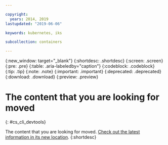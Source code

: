 ```yaml
---

copyright:
  years: 2014, 2019
lastupdated: "2019-06-06"

keywords: kubernetes, iks

subcollection: containers

---
```


{:new_window: target="_blank"}
{:shortdesc: .shortdesc}
{:screen: .screen}
{:pre: .pre}
{:table: .aria-labeledby="caption"}
{:codeblock: .codeblock}
{:tip: .tip}
{:note: .note}
{:important: .important}
{:deprecated: .deprecated}
{:download: .download}
{:preview: .preview}



# The content that you are looking for moved
{: #cs_cli_devtools}

The content that you are looking for moved. <a href="/docs/containers?topic=containers-cli-plugin-kubernetes-service-cli">Check out the latest information in its new location</a>.
{:shortdesc}
